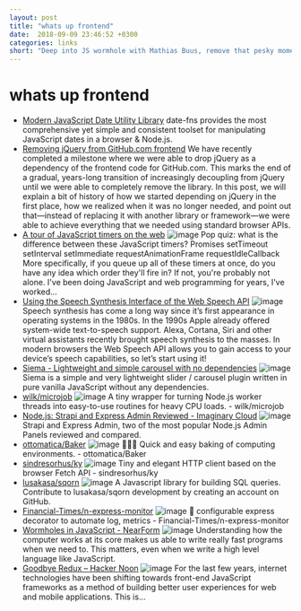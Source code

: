 ```yaml
---
layout: post
title: "whats up frontend"
date:  2018-09-09 23:46:52 +0300
categories: links
short: "Deep into JS wormhole with Mathias Buus, remove that pesky moment.js monstrosity, and start using something sane, follow github and remove all jquery, explore JS timers! It talks! Learn how to use Speech Synthesis, build SQL requests with ease. Turn node worker threads into routines!"
---
```



# whats up frontend

- [Modern JavaScript Date Utility Library](https://date-fns.org/) date-fns provides the most comprehensive yet simple and consistent toolset for manipulating JavaScript dates in a browser & Node.js.
- [Removing jQuery from GitHub.com frontend](https://githubengineering.com/removing-jquery-from-github-frontend/) We have recently completed a milestone where we were able to drop jQuery as a dependency of the frontend code for GitHub.com. This marks the end of a gradual, years-long transition of increasingly decoupling from jQuery until we were able to completely remove the library. In this post, we will explain a bit of history of how we started depending on jQuery in the first place, how we realized when it was no longer needed, and point out that—instead of replacing it with another library or framework—we were able to achieve everything that we needed using standard browser APIs.
- [A tour of JavaScript timers on the web](https://nolanlawson.com/2018/09/01/a-tour-of-javascript-timers-on-the-web/) ![image](https://nolanwlawson.files.wordpress.com/2018/09/screenshot-2018-09-01-13-59-21.png) Pop quiz: what is the difference between these JavaScript timers? Promises setTimeout setInterval setImmediate requestAnimationFrame requestIdleCallback More specifically, if you queue up all of these timers at once, do you have any idea which order they'll fire in? If not, you're probably not alone. I've been doing JavaScript and web programming for years, I've worked…
- [Using the Speech Synthesis Interface of the Web Speech API](https://manu.ninja/using-the-speech-synthesis-interface-of-the-web-speech-api/) ![image](https://manu.ninja/images/author.jpg) Speech synthesis has come a long way since it’s first appearance in operating systems in the 1980s. In the 1990s Apple already offered system-wide text-to-speech support. Alexa, Cortana, Siri and other virtual assistants recently brought speech synthesis to the masses. In modern browsers the Web Speech API allows you to gain access to your device’s speech capabilities, so let’s start using it!
- [Siema - Lightweight and simple carousel with no dependencies](https://pawelgrzybek.github.io/siema) ![image](https://pawelgrzybek.com/siema/assets/siema.jpg) Siema is a simple and very lightweight slider / carousel plugin written in pure vanilla JavaScript without any dependencies.
- [wilk/microjob](https://github.com/wilk/microjob) ![image](https://avatars0.githubusercontent.com/u/647020?s=400&v=4) A tiny wrapper for turning Node.js worker threads into easy-to-use routines for heavy CPU loads. - wilk/microjob
- [Node.js: Strapi and Express Admin Reviewed - Imaginary Cloud](https://www.imaginarycloud.com/blog/node-js-admin-panels-strapi-and-express-admin-reviewed/) ![image](https://www.imaginarycloud.com/blog/content/images/2018/08/nodejs-admin-panels-highlight.jpg) Strapi and Express Admin, two of the most popular Node.js Admin Panels reviewed and compared.
- [ottomatica/Baker](https://github.com/ottomatica/Baker) ![image](https://avatars1.githubusercontent.com/u/28756253?s=400&v=4) 👨‍🍳🍞 Quick and easy baking of computing environments. - ottomatica/Baker
- [sindresorhus/ky](https://github.com/sindresorhus/ky) ![image](https://avatars3.githubusercontent.com/u/170270?s=400&v=4) Tiny and elegant HTTP client based on the browser Fetch API - sindresorhus/ky
- [lusakasa/sqorn](https://github.com/lusakasa/sqorn) ![image](https://avatars3.githubusercontent.com/u/23412429?s=400&v=4) A Javascript library for building SQL queries. Contribute to lusakasa/sqorn development by creating an account on GitHub.
- [Financial-Times/n-express-monitor](https://github.com/Financial-Times/n-express-monitor) ![image](https://avatars0.githubusercontent.com/u/3502508?s=400&v=4) 🎯 configurable express decorator to automate log, metrics - Financial-Times/n-express-monitor
- [Wormholes in JavaScript - NearForm](https://www.nearform.com/blog/wormholes-in-javascript) ![image](https://www.nearform.com/wp-content/uploads/2018/08/bridge-worm-1024x683.jpg) Understanding how the computer works at its core makes us able to write really fast programs when we need to. This matters, even when we write a high level language like JavaScript.
- [Goodbye Redux – Hacker Noon](https://hackernoon.com/goodbye-redux-26e6a27b3a0b) ![image](https://cdn-images-1.medium.com/max/1200/1*QJycZuXUijADbTG6GXNiXQ.jpeg) For the last few years, internet technologies have been shifting towards front-end JavaScript frameworks as a method of building better user experiences for web and mobile applications. This is…
